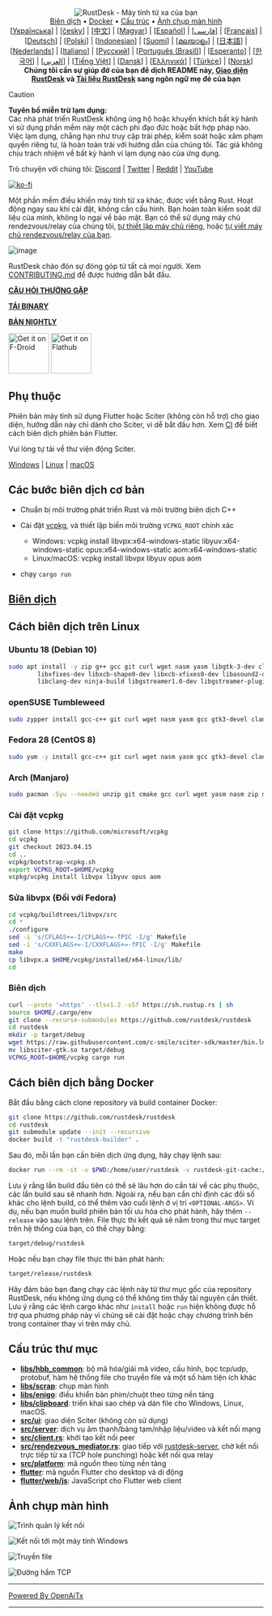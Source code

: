 <p align="center">
  <img src="res/logo-header.svg" alt="RustDesk - Máy tính từ xa của bạn"><br>
  <a href="#raw-steps-to-build">Biên dịch</a> •
  <a href="#how-to-build-with-docker">Docker</a> •
  <a href="#file-structure">Cấu trúc</a> •
  <a href="#snapshot">Ảnh chụp màn hình</a><br>
  [<a href="docs/README-UA.md">Українська</a>] | [<a href="docs/README-CS.md">česky</a>] | [<a href="docs/README-ZH.md">中文</a>] | [<a href="docs/README-HU.md">Magyar</a>] | [<a href="docs/README-ES.md">Español</a>] | [<a href="docs/README-FA.md">فارسی</a>] | [<a href="docs/README-FR.md">Français</a>] | [<a href="docs/README-DE.md">Deutsch</a>] | [<a href="docs/README-PL.md">Polski</a>] | [<a href="docs/README-ID.md">Indonesian</a>] | [<a href="docs/README-FI.md">Suomi</a>] | [<a href="docs/README-ML.md">മലയാളം</a>] | [<a href="docs/README-JP.md">日本語</a>] | [<a href="docs/README-NL.md">Nederlands</a>] | [<a href="docs/README-IT.md">Italiano</a>] | [<a href="docs/README-RU.md">Русский</a>] | [<a href="docs/README-PTBR.md">Português (Brasil)</a>] | [<a href="docs/README-EO.md">Esperanto</a>] | [<a href="docs/README-KR.md">한국어</a>] | [<a href="docs/README-AR.md">العربي</a>] | [<a href="docs/README-VN.md">Tiếng Việt</a>] | [<a href="docs/README-DA.md">Dansk</a>] | [<a href="docs/README-GR.md">Ελληνικά</a>] | [<a href="docs/README-TR.md">Türkçe</a>] | [<a href="docs/README-NO.md">Norsk</a>]<br>
  <b>Chúng tôi cần sự giúp đỡ của bạn để dịch README này, <a href="https://github.com/rustdesk/rustdesk/tree/master/src/lang">Giao diện RustDesk</a> và <a href="https://github.com/rustdesk/doc.rustdesk.com">Tài liệu RustDesk</a> sang ngôn ngữ mẹ đẻ của bạn</b>
</p>

> [!Caution]
> **Tuyên bố miễn trừ lạm dụng:** <br>
> Các nhà phát triển RustDesk không ủng hộ hoặc khuyến khích bất kỳ hành vi sử dụng phần mềm này một cách phi đạo đức hoặc bất hợp pháp nào. Việc lạm dụng, chẳng hạn như truy cập trái phép, kiểm soát hoặc xâm phạm quyền riêng tư, là hoàn toàn trái với hướng dẫn của chúng tôi. Tác giả không chịu trách nhiệm về bất kỳ hành vi lạm dụng nào của ứng dụng.

Trò chuyện với chúng tôi: [Discord](https://discord.gg/nDceKgxnkV) | [Twitter](https://twitter.com/rustdesk) | [Reddit](https://www.reddit.com/r/rustdesk) | [YouTube](https://www.youtube.com/@rustdesk)

[![ko-fi](https://ko-fi.com/img/githubbutton_sm.svg)](https://ko-fi.com/I2I04VU09)

Một phần mềm điều khiển máy tính từ xa khác, được viết bằng Rust. Hoạt động ngay sau khi cài đặt, không cần cấu hình. Bạn hoàn toàn kiểm soát dữ liệu của mình, không lo ngại về bảo mật. Bạn có thể sử dụng máy chủ rendezvous/relay của chúng tôi, [tự thiết lập máy chủ riêng](https://rustdesk.com/server), hoặc [tự viết máy chủ rendezvous/relay của bạn](https://github.com/rustdesk/rustdesk-server-demo).

![image](https://user-images.githubusercontent.com/71636191/171661982-430285f0-2e12-4b1d-9957-4a58e375304d.png)

RustDesk chào đón sự đóng góp từ tất cả mọi người. Xem [CONTRIBUTING.md](docs/CONTRIBUTING.md) để được hướng dẫn bắt đầu.

[**CÂU HỎI THƯỜNG GẶP**](https://github.com/rustdesk/rustdesk/wiki/FAQ)

[**TẢI BINARY**](https://github.com/rustdesk/rustdesk/releases)

[**BẢN NIGHTLY**](https://github.com/rustdesk/rustdesk/releases/tag/nightly)

[<img src="https://f-droid.org/badge/get-it-on.png"
    alt="Get it on F-Droid"
    height="80">](https://f-droid.org/en/packages/com.carriez.flutter_hbb)
[<img src="https://flathub.org/api/badge?svg&locale=en"
    alt="Get it on Flathub"
    height="80">](https://flathub.org/apps/com.rustdesk.RustDesk)

## Phụ thuộc

Phiên bản máy tính sử dụng Flutter hoặc Sciter (không còn hỗ trợ) cho giao diện, hướng dẫn này chỉ dành cho Sciter, vì dễ bắt đầu hơn. Xem [CI](https://github.com/rustdesk/rustdesk/blob/master/.github/workflows/flutter-build.yml) để biết cách biên dịch phiên bản Flutter.

Vui lòng tự tải về thư viện động Sciter.

[Windows](https://raw.githubusercontent.com/c-smile/sciter-sdk/master/bin.win/x64/sciter.dll) |
[Linux](https://raw.githubusercontent.com/c-smile/sciter-sdk/master/bin.lnx/x64/libsciter-gtk.so) |
[macOS](https://raw.githubusercontent.com/c-smile/sciter-sdk/master/bin.osx/libsciter.dylib)

## Các bước biên dịch cơ bản

- Chuẩn bị môi trường phát triển Rust và môi trường biên dịch C++

- Cài đặt [vcpkg](https://github.com/microsoft/vcpkg), và thiết lập biến môi trường `VCPKG_ROOT` chính xác

  - Windows: vcpkg install libvpx:x64-windows-static libyuv:x64-windows-static opus:x64-windows-static aom:x64-windows-static
  - Linux/macOS: vcpkg install libvpx libyuv opus aom

- chạy `cargo run`

## [Biên dịch](https://rustdesk.com/docs/en/dev/build/)

## Cách biên dịch trên Linux

### Ubuntu 18 (Debian 10)

```sh
sudo apt install -y zip g++ gcc git curl wget nasm yasm libgtk-3-dev clang libxcb-randr0-dev libxdo-dev \
        libxfixes-dev libxcb-shape0-dev libxcb-xfixes0-dev libasound2-dev libpulse-dev cmake make \
        libclang-dev ninja-build libgstreamer1.0-dev libgstreamer-plugins-base1.0-dev libpam0g-dev
```

### openSUSE Tumbleweed

```sh
sudo zypper install gcc-c++ git curl wget nasm yasm gcc gtk3-devel clang libxcb-devel libXfixes-devel cmake alsa-lib-devel gstreamer-devel gstreamer-plugins-base-devel xdotool-devel pam-devel
```

### Fedora 28 (CentOS 8)

```sh
sudo yum -y install gcc-c++ git curl wget nasm yasm gcc gtk3-devel clang libxcb-devel libxdo-devel libXfixes-devel pulseaudio-libs-devel cmake alsa-lib-devel gstreamer1-devel gstreamer1-plugins-base-devel pam-devel
```

### Arch (Manjaro)

```sh
sudo pacman -Syu --needed unzip git cmake gcc curl wget yasm nasm zip make pkg-config clang gtk3 xdotool libxcb libxfixes alsa-lib pipewire
```

### Cài đặt vcpkg

```sh
git clone https://github.com/microsoft/vcpkg
cd vcpkg
git checkout 2023.04.15
cd ..
vcpkg/bootstrap-vcpkg.sh
export VCPKG_ROOT=$HOME/vcpkg
vcpkg/vcpkg install libvpx libyuv opus aom
```

### Sửa libvpx (Đối với Fedora)

```sh
cd vcpkg/buildtrees/libvpx/src
cd *
./configure
sed -i 's/CFLAGS+=-I/CFLAGS+=-fPIC -I/g' Makefile
sed -i 's/CXXFLAGS+=-I/CXXFLAGS+=-fPIC -I/g' Makefile
make
cp libvpx.a $HOME/vcpkg/installed/x64-linux/lib/
cd
```

### Biên dịch

```sh
curl --proto '=https' --tlsv1.2 -sSf https://sh.rustup.rs | sh
source $HOME/.cargo/env
git clone --recurse-submodules https://github.com/rustdesk/rustdesk
cd rustdesk
mkdir -p target/debug
wget https://raw.githubusercontent.com/c-smile/sciter-sdk/master/bin.lnx/x64/libsciter-gtk.so
mv libsciter-gtk.so target/debug
VCPKG_ROOT=$HOME/vcpkg cargo run
```

## Cách biên dịch bằng Docker

Bắt đầu bằng cách clone repository và build container Docker:

```sh
git clone https://github.com/rustdesk/rustdesk
cd rustdesk
git submodule update --init --recursive
docker build -t "rustdesk-builder" .
```

Sau đó, mỗi lần bạn cần biên dịch ứng dụng, hãy chạy lệnh sau:

```sh
docker run --rm -it -v $PWD:/home/user/rustdesk -v rustdesk-git-cache:/home/user/.cargo/git -v rustdesk-registry-cache:/home/user/.cargo/registry -e PUID="$(id -u)" -e PGID="$(id -g)" rustdesk-builder
```

Lưu ý rằng lần build đầu tiên có thể sẽ lâu hơn do cần tải về các phụ thuộc, các lần build sau sẽ nhanh hơn. Ngoài ra, nếu bạn cần chỉ định các đối số khác cho lệnh build, có thể thêm vào cuối lệnh ở vị trí `<OPTIONAL-ARGS>`. Ví dụ, nếu bạn muốn build phiên bản tối ưu hóa cho phát hành, hãy thêm `--release` vào sau lệnh trên. File thực thi kết quả sẽ nằm trong thư mục target trên hệ thống của bạn, có thể chạy bằng:

```sh
target/debug/rustdesk
```

Hoặc nếu bạn chạy file thực thi bản phát hành:

```sh
target/release/rustdesk
```

Hãy đảm bảo bạn đang chạy các lệnh này từ thư mục gốc của repository RustDesk, nếu không ứng dụng có thể không tìm thấy tài nguyên cần thiết. Lưu ý rằng các lệnh cargo khác như `install` hoặc `run` hiện không được hỗ trợ qua phương pháp này vì chúng sẽ cài đặt hoặc chạy chương trình bên trong container thay vì trên máy chủ.

## Cấu trúc thư mục

- **[libs/hbb_common](https://github.com/rustdesk/rustdesk/tree/master/libs/hbb_common)**: bộ mã hóa/giải mã video, cấu hình, bọc tcp/udp, protobuf, hàm hệ thống file cho truyền file và một số hàm tiện ích khác
- **[libs/scrap](https://github.com/rustdesk/rustdesk/tree/master/libs/scrap)**: chụp màn hình
- **[libs/enigo](https://github.com/rustdesk/rustdesk/tree/master/libs/enigo)**: điều khiển bàn phím/chuột theo từng nền tảng
- **[libs/clipboard](https://github.com/rustdesk/rustdesk/tree/master/libs/clipboard)**: triển khai sao chép và dán file cho Windows, Linux, macOS.
- **[src/ui](https://github.com/rustdesk/rustdesk/tree/master/src/ui)**: giao diện Sciter (không còn sử dụng)
- **[src/server](https://github.com/rustdesk/rustdesk/tree/master/src/server)**: dịch vụ âm thanh/bảng tạm/nhập liệu/video và kết nối mạng
- **[src/client.rs](https://github.com/rustdesk/rustdesk/tree/master/src/client.rs)**: khởi tạo kết nối peer
- **[src/rendezvous_mediator.rs](https://github.com/rustdesk/rustdesk/tree/master/src/rendezvous_mediator.rs)**: giao tiếp với [rustdesk-server](https://github.com/rustdesk/rustdesk-server), chờ kết nối trực tiếp từ xa (TCP hole punching) hoặc kết nối qua relay
- **[src/platform](https://github.com/rustdesk/rustdesk/tree/master/src/platform)**: mã nguồn theo từng nền tảng
- **[flutter](https://github.com/rustdesk/rustdesk/tree/master/flutter)**: mã nguồn Flutter cho desktop và di động
- **[flutter/web/js](https://github.com/rustdesk/rustdesk/tree/master/flutter/web/v1/js)**: JavaScript cho Flutter web client

## Ảnh chụp màn hình

![Trình quản lý kết nối](https://github.com/rustdesk/rustdesk/assets/28412477/db82d4e7-c4bc-4823-8e6f-6af7eadf7651)

![Kết nối tới một máy tính Windows](https://github.com/rustdesk/rustdesk/assets/28412477/9baa91e9-3362-4d06-aa1a-7518edcbd7ea)

![Truyền file](https://github.com/rustdesk/rustdesk/assets/28412477/39511ad3-aa9a-4f8c-8947-1cce286a46ad)

![Đường hầm TCP](https://github.com/rustdesk/rustdesk/assets/28412477/78e8708f-e87e-4570-8373-1360033ea6c5)


---

[Powered By OpenAiTx](https://github.com/OpenAiTx/OpenAiTx)

---